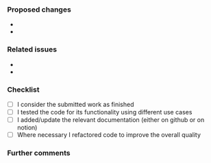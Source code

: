 <!--
Thank you very much for your pull request to the OpenCTI project! We as a community driven project depend on support and contributions like this!

Thus already a BIG THANK YOU upfront to you for choosing to help with your PR.
-->

### Proposed changes

*
*

### Related issues

*
*

### Checklist

<!--
Please submit the source code in a way, where you could honestly say `This code is finished`.
If you feel that there are possibilities for improving the code quality, please do so. 
By doing this, you are actively helping us to improve the quality of the entire OpenCTI project.
-->

- [ ] I consider the submitted work as finished
- [ ] I tested the code for its functionality using different use cases
- [ ] I added/update the relevant documentation (either on github or on notion)
- [ ] Where necessary I refactored code to improve the overall quality

<!-- For completed items, change [ ] to [x]. -->

### Further comments

<!-- If this is a relatively large or complex change, kick off the discussion by explaining why you chose the solution you did and what alternatives you considered, etc... -->
